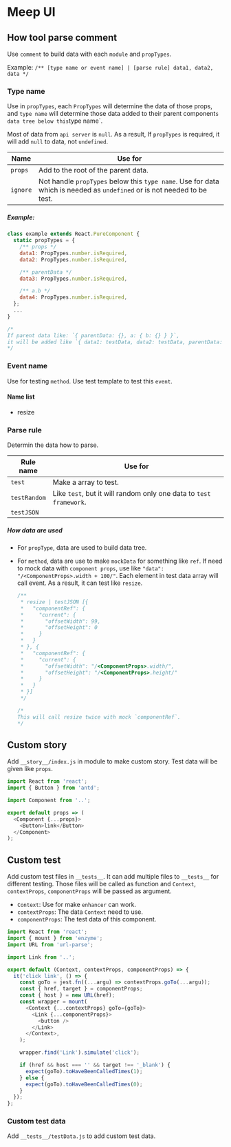# Meep UI

## How tool parse comment

Use `comment` to build data with each `module` and `propTypes`.

Example: `/** [type name or event name] | [parse rule] data1, data2, data */`

### Type name

Use in `propTypes`, each `PropTypes` will determine the data of those props, and `type name` will determine those data added to their parent component`s data tree below this`type name`.

Most of data from `api server` is `null`. As a result, If `propTypes` is required, it will add `null` to data, not `undefined`.

| Name     | Use for                                                                                                                 |
| -------- | ----------------------------------------------------------------------------------------------------------------------- |
| `props`  | Add to the root of the parent data.                                                                                     |
| `ignore` | Not handle `propTypes` below this `type name`. Use for data which is needed as `undefined` or is not needed to be test. |

##### Example:

```js
class example extends React.PureComponent {
  static propTypes = {
    /** props */
    data1: PropTypes.number.isRequired,
    data2: PropTypes.number.isRequired,

    /** parentData */
    data3: PropTypes.number.isRequired,

    /** a.b */
    data4: PropTypes.number.isRequired,
  };
  ...
}

/*
If parent data like: `{ parentData: {}, a: { b: {} } }`,
it will be added like `{ data1: testData, data2: testData, parentData: { data3: testData }, a: { b: { data4: testData } } }`.
*/
```

### Event name

Use for testing `method`. Use test template to test this `event`.

#### Name list

- resize

### Parse rule

Determin the data how to parse.

| Rule name    | Use for                                                            |
| ------------ | ------------------------------------------------------------------ |
| `test`       | Make a array to test.                                              |
| `testRandom` | Like `test`, but it will random only one data to `test framework`. |
| `testJSON`   |                                                                    | Use `json.parse` to make a test array. |

##### How data are used

- For `propType`, data are used to build data tree.

- For `method`, data are use to make `mockData` for something like `ref`. If need to mock data with `component props`, use like `"data": "/<ComponentProps>.width + 100/"`. Each element in test data array will call event. As a result, it can test like `resize`.

  ```js
  /**
   * resize | testJSON [{
   *   "componentRef": {
   *     "current": {
   *       "offsetWidth": 99,
   *       "offsetHeight": 0
   *     }
   *   }
   * }, {
   *   "componentRef": {
   *     "current": {
   *       "offsetWidth": "/<ComponentProps>.width/",
   *       "offsetHeight": "/<ComponentProps>.height/"
   *     }
   *   }
   * }]
   */

  /*
  This will call resize twice with mock `componentRef`.
  */
  ```

## Custom story

Add `__story__/index.js` in module to make custom story. Test data will be given like `props`.

```js
import React from 'react';
import { Button } from 'antd';

import Component from '..';

export default props => (
  <Component {...props}>
    <Button>link</Button>
  </Component>
);
```

## Custom test

Add custom test files in `__tests__`. It can add multiple files to `__tests__` for different testing. Those files will be called as function and `Context`, `contextProps`, `componentProps` will be passed as argument.

- `Context`: Use for make `enhancer` can work.
- `contextProps`: The data `Context` need to use.
- `componentProps`: The test data of this component.

```js
import React from 'react';
import { mount } from 'enzyme';
import URL from 'url-parse';

import Link from '..';

export default (Context, contextProps, componentProps) => {
  it('click link', () => {
    const goTo = jest.fn((...argu) => contextProps.goTo(...argu));
    const { href, target } = componentProps;
    const { host } = new URL(href);
    const wrapper = mount(
      <Context {...contextProps} goTo={goTo}>
        <Link {...componentProps}>
          <button />
        </Link>
      </Context>,
    );

    wrapper.find('Link').simulate('click');

    if (href && host === '' && target !== '_blank') {
      expect(goTo).toHaveBeenCalledTimes(1);
    } else {
      expect(goTo).toHaveBeenCalledTimes(0);
    }
  });
};
```

### Custom test data

Add `__tests__/testData.js` to add custom test data.

